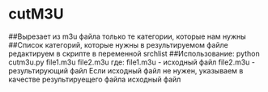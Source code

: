 # cutM3U
##Вырезает из m3u файла только те категории, которые нам нужны
##Список категорий, которые нужны в результируемом файле редактируем в скрипте в переменной srchlist
##Использование: python cutm3u.py file1.m3u file2.m3u
  где: file1.m3u - исходный файл
       file2.m3u - результирующий файл
Если исходный файл не нужен, указываем в качестве результируещего файла исходный файл
